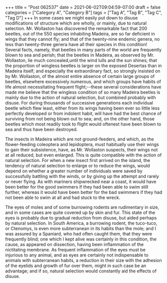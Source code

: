 +++
title = "Post 062537"
date = 2021-06-02T09:04:59-07:00
draft = false
categories = ["Category A", "Category B"]
tags = ["Tag A", "Tag B", "Tag C", "Tag D"]
+++
In some cases we might easily put down to disuse modifications of structure which are wholly, or mainly, due to natural selection. Mr. Wollaston has discovered the remarkable fact that 200 beetles, out of the 550 species inhabiting Madeira, are so far deficient in wings that they cannot fly; and that of the twenty-nine endemic genera, no less than twenty-three genera have all their species in this condition! Several facts, namely, that beetles in many parts of the world are frequently blown to sea and perish; that the beetles in Madeira, as observed by Mr. Wollaston, lie much concealed,until the wind lulls and the sun shines; that the proportion of wingless beetles is larger on the exposed Desertas than in Madeira itself; and especially the extraordinary fact, so strongly insisted on by Mr. Wollaston, of the almost entire absence of certain large groups of beetles, elsewhere excessively numerous, and which groups have habits of life almost necessitating frequent flight;--these several considerations have made me believe that the wingless condition of so many Madeira beetles is mainly due to the action of natural selection, but combined probably with disuse. For during thousands of successive generations each individual beetle which flew least, either from its wings having been ever so little less perfectly developed or from indolent habit, will have had the best chance of surviving from not being blown out to sea; and, on the other hand, those beetles which most readily took to flight would oftenest have been blown to sea and thus have been destroyed.

The insects in Madeira which are not ground-feeders, and which, as the flower-feeding coleoptera and lepidoptera, must habitually use their wings to gain their subsistence, have, as Mr. Wollaston suspects, their wings not at all reduced, but even enlarged. This is quite compatible with the action of natural selection. For when a new insect first arrived on the island, the tendency of natural selection to enlarge or to reduce the wings, would depend on whether a greater number of individuals were saved by successfully battling with the winds, or by giving up the attempt and rarely or never flying. As with mariners shipwrecked near a coast, it would have been better for the good swimmers if they had been able to swim still further, whereas it would have been better for the bad swimmers if they had not been able to swim at all and had stuck to the wreck.

The eyes of moles and of some burrowing rodents are rudimentary in size, and in some cases are quite covered up by skin and fur. This state of the eyes is probably due to gradual reduction from disuse, but aided perhaps by natural selection. In South America, a burrowing rodent, the tuco-tuco, or Ctenomys, is even more subterranean in its habits than the mole; and I was assured by a Spaniard, who had often caught them, that they were frequently blind; one which I kept alive was certainly in this condition, the cause, as appeared on dissection, having been inflammation of the nictitating membrane. As frequent inflammation of the eyes must be injurious to any animal, and as eyes are certainly not indispensable to animals with subterranean habits, a reduction in their size with the adhesion of the eyelids and growth of fur over them, might in such case be an advantage; and if so, natural selection would constantly aid the effects of disuse.
